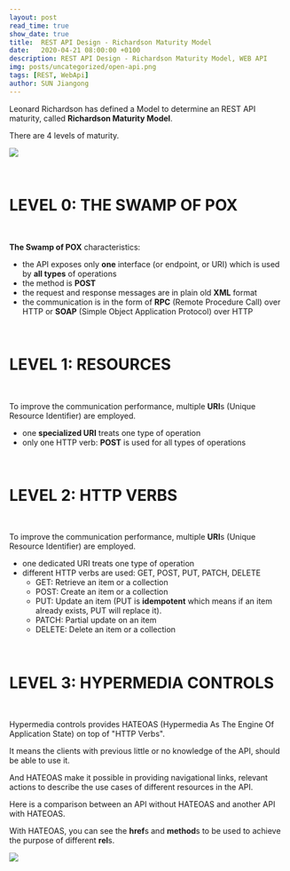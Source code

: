 ```yaml
---
layout: post
read_time: true
show_date: true
title:  REST API Design - Richardson Maturity Model
date:   2020-04-21 08:00:00 +0100
description: REST API Design - Richardson Maturity Model, WEB API
img: posts/uncategorized/open-api.png
tags: [REST, WebApi]
author: SUN Jiangong
---
```


Leonard Richardson has defined a Model to determine an REST API maturity, called **Richardson Maturity Model**.

There are 4 levels of maturity.

![](./../../../assets/img/posts/2020-04-21-RichardsonMaturityModel/richardson_maturity_model.png)

<br/>
<!--more-->

# LEVEL 0: THE SWAMP OF POX

<br/>

**The Swamp of POX** characteristics:

- the API exposes only **one** interface (or endpoint, or URI) which is used by **all types** of operations
- the method is **POST**
- the request and response messages are in plain old **XML** format
- the communication is in the form of **RPC** (Remote Procedure Call) over HTTP or **SOAP** (Simple Object Application Protocol) over HTTP

<br/>

# LEVEL 1: RESOURCES

<br/>

To improve the communication performance, multiple **URI**s (Unique Resource Identifier) are employed.

- one **specialized URI** treats one type of operation
- only one HTTP verb: **POST** is used for all types of operations

<br/>

# LEVEL 2: HTTP VERBS

<br/>

To improve the communication performance, multiple **URI**s (Unique Resource Identifier) are employed.

- one dedicated URI treats one type of operation
- different HTTP verbs are used: GET, POST, PUT, PATCH, DELETE
  * GET: Retrieve an item or a collection
  * POST: Create an item or a collection
  * PUT: Update an item (PUT is **idempotent** which means if an item already exists, PUT will replace it).
  * PATCH: Partial update on an item
  * DELETE: Delete an item or a collection

<br/>

# LEVEL 3: HYPERMEDIA CONTROLS

<br/>

Hypermedia controls provides HATEOAS (Hypermedia As The Engine Of Application State) on top of "HTTP Verbs".

It means the clients with previous little or no knowledge of the API, should be able to use it.

And HATEOAS make it possible in providing navigational links, relevant actions to describe the use cases of different resources in the API.

Here is a comparison between an API without HATEOAS and another API with HATEOAS.

With HATEOAS, you can see the **href**s and **method**s to be used to achieve the purpose of different **rel**s.

![](./../../../assets/img/posts/2020-04-21-RichardsonMaturityModel/rest_vs_hateoas_rest.png)

<br/>